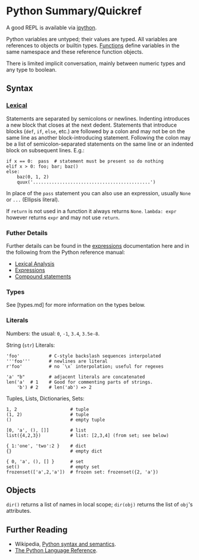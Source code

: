 Python Summary/Quickref
=======================

A good REPL is available via [ipython](./ipython.md).

Python variables are untyped; their values are typed. All variables
are references to objects or builtin types. [Functions](functions.md)
define variables in the same namespace and these reference function
objects.

There is limited implicit conversation, mainly between numeric types
and any type to boolean.


Syntax
------

### [Lexical]

Statements are separated by semicolons or newlines. Indenting
introduces a new block that closes at the next dedent. Statements that
introduce blocks (`def`, `if`, `else`, etc.) are followed by a colon
and may not be on the same line as another block-introducing
statement. Following the colon may be a list of semicolon-separated
statements on the same line or an indented block on subsequent lines.
E.g.:

    if x == 0:  pass  # statement must be present so do nothing
    elif x > 0: foo; bar; baz()
    else:
        baz(0, 1, 2)
        quux('............................................')

In place of the `pass` statement you can also use an expression,
usually `None` or `...` (Ellipsis literal).

If `return` is not used in a function it always returns `None`.
`lambda: expr` however returns `expr` and may not use `return`.

### Futher Details

Further details can be found in the [expressions](expressions.md)
documentation here and in the following from the Python reference
manual:
* [Lexical Analysis][lexical]
* [Expressions]
* [Compound statements]

### Types

See [types.md] for more information on the types below.

### Literals

Numbers: the usual: `0`, `-1`, `3.4`, `3.5e-8`.

String (`str`) Literals:

    'foo'           # C-style backslash sequences interpolated
    '''foo'''       # newlines are literal
    r'foo'          # no `\x` interpolation; useful for regexes

    'a' "b"         # adjacent literals are concatenated
    len('a'  # 1    # Good for commenting parts of strings.
        'b') # 2    # len('ab') => 2

Tuples, Lists, Dictionaries, Sets:

    1, 2                    # tuple
    (1, 2)                  # tuple
    ()                      # empty tuple

    [0, 'a', (), []]        # list
    list({4,2,3})           # list: [2,3,4] (from set; see below)

    { 1:'one', 'two':2 }    # dict
    {}                      # empty dict

    { 0, 'a', (), [] }      # set
    set()                   # empty set
    frozenset(['a',2,'a'])  # frozen set: frozenset({2, 'a'})


Objects
-------

`dir()` returns a list of names in local scope; `dir(obj)` returns the
list of `obj`'s attributes.


Further Reading
---------------

* Wikipedia, [Python syntax and semantics][wp].
* [The Python Language Reference][pyref].



[CPython]: https://en.wikipedia.org/wiki/CPython
[compound statements]: https://docs.python.org/3/reference/compound_stmts.html
[expressions]: https://docs.python.org/3/reference/expressions.html
[lambda]: https://docs.python.org/3/reference/expressions.html#lambda
[legacy]: https://wiki.python.org/moin/Python2orPython3
[lexical]: https://docs.python.org/3/reference/lexical_analysis.html
[pyref]: https://docs.python.org/3/reference/
[wp]: https://en.wikipedia.org/wiki/Python_syntax_and_semantics
